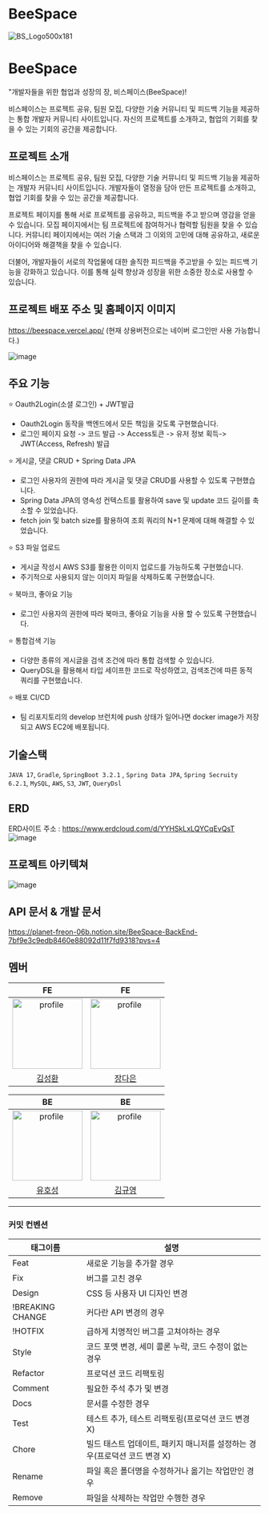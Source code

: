 # BeeSpace

![BS_Logo500x181](https://github.com/CreaviSpace/BeeSpace-FrontEnd/assets/97121074/27534123-e13a-4cc3-a9d6-de4ab5407cf6)

# BeeSpace

"개발자들을 위한 협업과 성장의 장, 비스페이스(BeeSpace)!

비스페이스는 프로젝트 공유, 팀원 모집, 다양한 기술 커뮤니티 및 피드백 기능을 제공하는 통합 개발자 커뮤니티 사이트입니다. 자신의 프로젝트를 소개하고, 협업의 기회를 찾을 수 있는 기회의 공간을 제공합니다.

## 프로젝트 소개

비스페이스는 프로젝트 공유, 팀원 모집, 다양한 기술 커뮤니티 및 피드백 기능을 제공하는 개발자 커뮤니티 사이트입니다. 개발자들이 열정을 담아 만든 프로젝트를 소개하고, 협업 기회를 찾을 수 있는 공간을 제공합니다.

프로젝트 페이지를 통해 서로 프로젝트를 공유하고, 피드백을 주고 받으며 영감을 얻을 수 있습니다. 모집 페이지에서는 팀 프로젝트에 참여하거나 협력할 팀원을 찾을 수 있습니다. 커뮤니티 페이지에서는 여러 기술 스택과 그 이외의 고민에 대해 공유하고, 새로운 아이디어와 해결책을 찾을 수 있습니다.

더불어, 개발자들이 서로의 작업물에 대한 솔직한 피드백을 주고받을 수 있는 피드백 기능을 강화하고 있습니다. 이를 통해 실력 향상과 성장을 위한 소중한 장소로 사용할 수 있습니다.

## 프로젝트 배포 주소 및 홈페이지 이미지
https://beespace.vercel.app/
(현재 상용버전으로는 네이버 로그인만 사용 가능합니다.)

![image](https://github.com/user-attachments/assets/202da9f8-fae8-4080-8ec3-379b161dbfa9)

## 주요 기능

⭐ Oauth2Login(소셜 로그인) + JWT발급

- Oauth2Login 동작을 백엔드에서 모든 책임을 갖도록 구현했습니다.
- 로그인 페이지 요청 -> 코드 발급 -> Access토큰 -> 유저 정보 획득-> JWT(Access, Refresh) 발급

⭐ 게시글, 댓글 CRUD + Spring Data JPA

- 로그인 사용자의 권한에 따라 게시글 및 댓글 CRUD를 사용할 수 있도록 구현했습니다.
- Spring Data JPA의 영속성 컨텍스트를 활용하여 save 및 update 코드 길이를 축소할 수 있었습니다.
- fetch join 및 batch size를 활용하여 조회 쿼리의 N+1 문제에 대해 해결할 수 있었습니다.

⭐ S3 파일 업로드

- 게시글 작성시 AWS S3를 활용한 이미지 업로드를 가능하도록 구현했습니다.
- 주기적으로 사용되지 않는 이미지 파일을 삭제하도록 구현했습니다.

⭐ 북마크, 좋아요 기능

- 로그인 사용자의 권한에 따라 북마크, 좋아요 기능을 사용 할 수 있도록 구현했습니다.

⭐ 통합검색 기능

- 다양한 종류의 게시글을 검색 조건에 따라 통합 검색할 수 있습니다.
- QueryDSL을 활용해서 타입 세이프한 코드로 작성하였고, 검색조건에 따른 동적 쿼리를 구현했습니다.

⭐ 배포 CI/CD

- 팀 리포지토리의 develop 브런치에 push 상태가 일어나면 docker image가 저장되고 AWS EC2에 배포됩니다.



## 기술스택
`JAVA 17`, `Gradle`, `SpringBoot 3.2.1` , `Spring Data JPA`, `Spring Secruity 6.2.1`, `MySQL`, `AWS`, `S3`, `JWT`, `QueryDsl`

## ERD
ERD사이트 주소 : https://www.erdcloud.com/d/YYHSkLxLQYCqEvQsT
![image](https://github.com/user-attachments/assets/c2ae3ffd-9259-4796-a7f3-54791a813314)

## 프로젝트 아키텍쳐
![image](https://github.com/user-attachments/assets/a4f92ef4-dbc1-4c78-a243-b18b86789c1a)

## API 문서 & 개발 문서

https://planet-freon-06b.notion.site/BeeSpace-BackEnd-7bf9e3c9edb8460e88092d11f7fd9318?pvs=4

## 멤버

| FE | FE |
| :---: | :---: |
| <a href="https://github.com/springhana"><img src="https://avatars.githubusercontent.com/u/97121074?v=4" alt="profile" width="140" height="140"></a> | <a href="https://github.com/pionoiq"><img src="https://avatars.githubusercontent.com/u/101159509?v=4" alt="profile" width="140" height="140"></a> |
| [김성환](https://github.com/springhana) | [장다은](https://github.com/pionoiq) |

| BE | BE |
| :---: | :---: |
| <a href="https://github.com/YuHoSeong"><img src="https://avatars.githubusercontent.com/u/82141580?v=4" alt="profile" width="140" height="140"></a> | <a href="https://github.com/K-KY"><img src="https://avatars.githubusercontent.com/u/66647057?s=96&v=4" alt="profile" width="140" height="140"></a> |
| [유호성](https://github.com/YuHoSeong) | [김규영](https://github.com/K-KY) | 

---

### 커밋 컨벤션

|태그이름|설명|
|----|----|
|Feat|새로운 기능을 추가할 경우|
|Fix|	버그를 고친 경우|
|Design|CSS 등 사용자 UI 디자인 변경|
|!BREAKING CHANGE|	커다란 API 변경의 경우|
|!HOTFIX|	급하게 치명적인 버그를 고쳐야하는 경우|
|Style|	코드 포맷 변경, 세미 콜론 누락, 코드 수정이 없는 경우|
|Refactor|	프로덕션 코드 리팩토링|
|Comment|	필요한 주석 추가 및 변경|
|Docs|	문서를 수정한 경우|
|Test|	테스트 추가, 테스트 리팩토링(프로덕션 코드 변경 X)|
|Chore|	빌드 태스트 업데이트, 패키지 매니저를 설정하는 경우(프로덕션 코드 변경 X)|
|Rename|	파일 혹은 폴더명을 수정하거나 옮기는 작업만인 경우|
|Remove|	파일을 삭제하는 작업만 수행한 경우|
